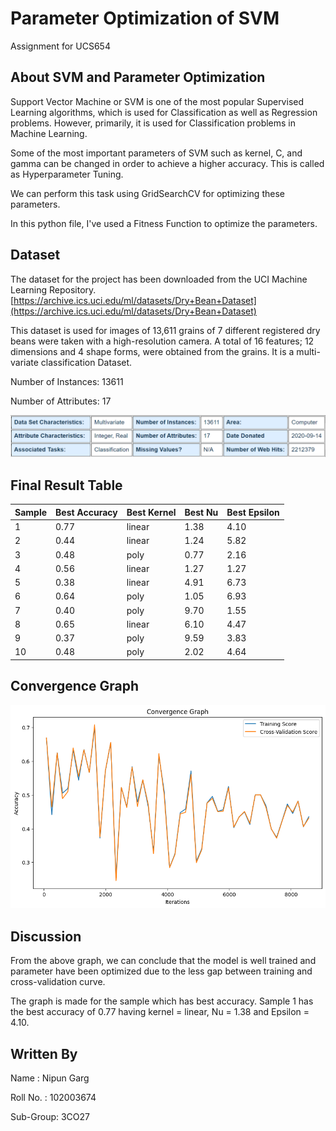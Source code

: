 # Parameter Optimization of SVM
Assignment for UCS654

## About SVM and Parameter Optimization

Support Vector Machine or SVM is one of the most popular Supervised Learning algorithms, which is used for Classification as well as Regression problems. However, primarily, it is used for Classification problems in Machine Learning.

Some of the most important parameters of SVM such as kernel, C, and gamma can be changed in order to achieve a higher accuracy. This is called as Hyperparameter Tuning. 

We can perform this task using GridSearchCV for optimizing these parameters.

In this python file, I've used a Fitness Function to optimize the parameters.

## Dataset

The dataset for the project has been downloaded from the UCI Machine Learning Repository.
[https://archive.ics.uci.edu/ml/datasets/Dry+Bean+Dataset](https://archive.ics.uci.edu/ml/datasets/Dry+Bean+Dataset)

This dataset is used for images of 13,611 grains of 7 different registered dry beans were taken with a high-resolution camera. A total of 16 features; 12 dimensions and 4 shape forms, were obtained from the grains. It is a multi-variate classification Dataset.

Number of Instances: 13611

Number of Attributes: 17

![dataset](https://github.com/ngarg2k2/Parameter-Optimization-SVM/blob/main/dataset.png)

## Final Result Table

| Sample  | Best Accuracy | Best Kernel | Best Nu | Best Epsilon |
| -----   | ------------- | ----------- | ------- | ------------ |
| 1 | 0.77 | linear | 1.38 | 4.10 |
| 2 | 0.44 | linear | 1.24 | 5.82 |
| 3 | 0.48 | poly | 0.77 | 2.16 |
| 4 | 0.56 | linear | 1.27 | 1.27 |
| 5 | 0.38 | linear | 4.91 | 6.73 |
| 6 | 0.64 | poly | 1.05 | 6.93 |
| 7 | 0.40 | poly | 9.70 | 1.55 |
| 8 | 0.65 | linear | 6.10 | 4.47 |
| 9 | 0.37 | poly | 9.59 | 3.83 |
| 10 | 0.48 | poly | 2.02 | 4.64 |


## Convergence Graph
![graph](https://github.com/ngarg2k2/Parameter-Optimization-SVM/blob/main/graph.png)

## Discussion
From the above graph, we can conclude that the model is well trained and parameter have been optimized due to the less gap between training and cross-validation curve.

The graph is made for the sample which has best accuracy. Sample 1 has the best accuracy of 0.77 having kernel = linear, Nu = 1.38 and Epsilon = 4.10.

## Written By
Name : Nipun Garg
  
Roll No. : 102003674

Sub-Group: 3CO27
